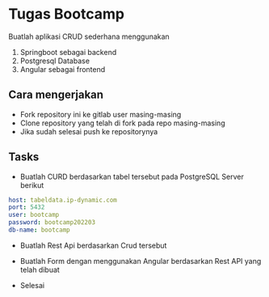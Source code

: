 # Tugas Bootcamp

Buatlah aplikasi CRUD sederhana menggunakan 

1. Springboot sebagai backend
2. Postgresql Database
3. Angular sebagai frontend

## Cara mengerjakan

- Fork repository ini ke gitlab user masing-masing
- Clone repository yang telah di fork pada repo masing-masing
- Jika sudah selesai push ke repositorynya

## Tasks

- Buatlah CURD berdasarkan tabel tersebut pada PostgreSQL Server berikut

```yaml
host: tabeldata.ip-dynamic.com
port: 5432
user: bootcamp
password: bootcamp202203
db-name: bootcamp
```

- Buatlah Rest Api berdasarkan Crud tersebut
- Buatlah Form dengan menggunakan Angular berdasarkan Rest API yang telah dibuat

- Selesai
